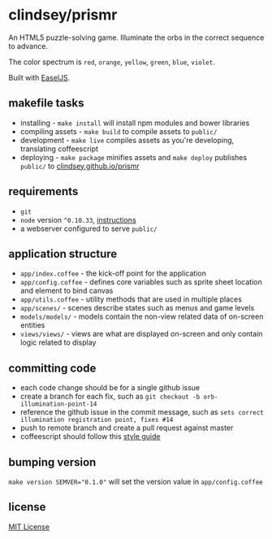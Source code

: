 # clindsey/prismr

An HTML5 puzzle-solving game. Illuminate the orbs in the correct sequence to advance.

The color spectrum is `red`, `orange`, `yellow`, `green`, `blue`, `violet`.

Built with [EaselJS](http://www.createjs.com/#!/EaselJS).

## makefile tasks
* installing - `make install` will install npm modules and bower libraries
* compiling assets - `make build` to compile assets to `public/`
* development - `make live` compiles assets as you're developing, translating coffeescript
* deploying - `make package` minifies assets and `make deploy` publishes `public/` to [clindsey.github.io/prismr](http://clindsey.github.io/prismr)

## requirements
* `git`
* `node` version `^0.10.33`, [instructions](https://github.com/joyent/node/wiki/installing-node.js-via-package-manager)
* a webserver configured to serve `public/`

## application structure
* `app/index.coffee` - the kick-off point for the application
* `app/config.coffee` - defines core variables such as sprite sheet location and element to bind canvas
* `app/utils.coffee` - utility methods that are used in multiple places
* `app/scenes/` - scenes describe states such as menus and game levels
* `models/models/` - models contain the non-view related data of on-screen entities
* `views/views/` - views are what are displayed on-screen and only contain logic related to display

## committing code
* each code change should be for a single github issue
* create a branch for each fix, such as `git checkout -b orb-illumination-point-14`
* reference the github issue in the commit message, such as `sets correct illumination registration point, fixes #14`
* push to remote branch and create a pull request against master
* coffeescript should follow this [style guide](https://github.com/polarmobile/coffeescript-style-guide)

## bumping version
`make version SEMVER="0.1.0"` will set the version value in `app/config.coffee`

## license
[MIT License](http://opensource.org/licenses/MIT)
